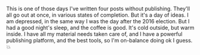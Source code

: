 This is one of those days I've written four posts without publishing. They'll all go out at once, in various states of completion. But it's a day of ideas. I am depressed, in the same way I was the day after the 2016 election. But I had a good night's sleep, and the coffee is good. It's cold outside, but warm inside. I have all my material needs taken care of, and I have a powerful publishing platform, and the best tools, so I'm on-balance doing ok I guess. :boom:
